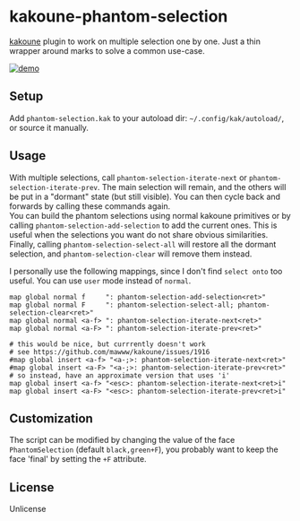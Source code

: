 # kakoune-phantom-selection

[kakoune](http://kakoune.org) plugin to work on multiple selection one by one. Just a thin wrapper around marks to solve a common use-case.

[![demo](https://asciinema.org/a/152289.png)](https://asciinema.org/a/152289)

## Setup

Add `phantom-selection.kak` to your autoload dir: `~/.config/kak/autoload/`, or source it manually.

## Usage

With multiple selections, call `phantom-selection-iterate-next` or `phantom-selection-iterate-prev`. The main selection will remain, and the others will be put in a "dormant" state (but still visible). You can then cycle back and forwards by calling these commands again.  
You can build the phantom selections using normal kakoune primitives or by calling `phantom-selection-add-selection` to add the current ones. This is useful when the selections you want do not share obvious similarities.  
Finally, calling `phantom-selection-select-all` will restore all the dormant selection, and `phantom-selection-clear` will remove them instead.  

I personally use the following mappings, since I don't find `select onto` too useful. You can use `user` mode instead of `normal`.
```
map global normal f     ": phantom-selection-add-selection<ret>"
map global normal F     ": phantom-selection-select-all; phantom-selection-clear<ret>"
map global normal <a-f> ": phantom-selection-iterate-next<ret>"
map global normal <a-F> ": phantom-selection-iterate-prev<ret>"

# this would be nice, but currrently doesn't work
# see https://github.com/mawww/kakoune/issues/1916
#map global insert <a-f> "<a-;>: phantom-selection-iterate-next<ret>"
#map global insert <a-F> "<a-;>: phantom-selection-iterate-prev<ret>"
# so instead, have an approximate version that uses 'i'
map global insert <a-f> "<esc>: phantom-selection-iterate-next<ret>i"
map global insert <a-F> "<esc>: phantom-selection-iterate-prev<ret>i"
```

## Customization

The script can be modified by changing the value of the face `PhantomSelection` (default `black,green+F`), you probably want to keep the face 'final' by setting the `+F` attribute.

## License

Unlicense
